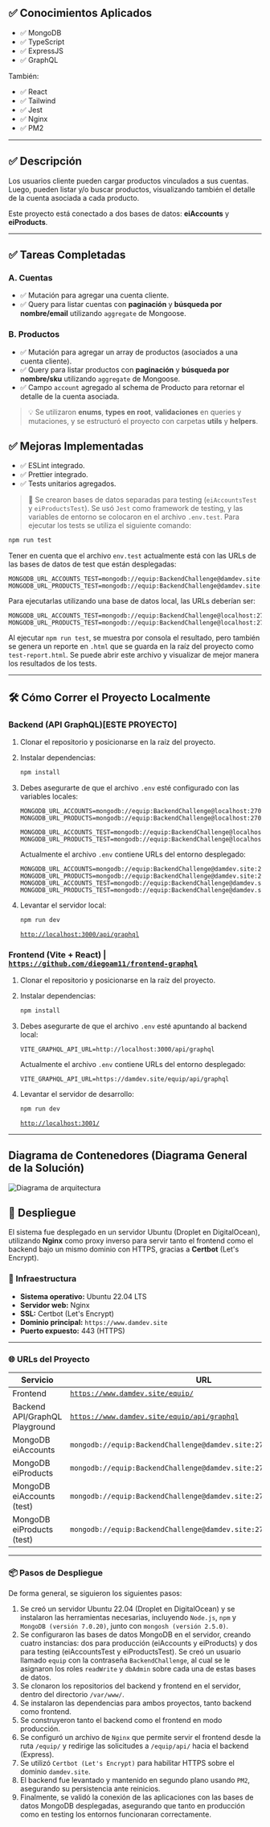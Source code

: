 ## ✅ Conocimientos Aplicados

* ✅ MongoDB
* ✅ TypeScript
* ✅ ExpressJS
* ✅ GraphQL

También:

* ✅ React
* ✅ Tailwind
* ✅ Jest
* ✅ Nginx
* ✅ PM2

---

## ✅ Descripción

Los usuarios cliente pueden cargar productos vinculados a sus cuentas. Luego, pueden listar y/o buscar productos, visualizando también el detalle de la cuenta asociada a cada producto.

Este proyecto está conectado a dos bases de datos: **eiAccounts** y **eiProducts**.

---

## ✅ Tareas Completadas

### A. Cuentas

* ✅ Mutación para agregar una cuenta cliente.
* ✅ Query para listar cuentas con **paginación** y **búsqueda por nombre/email** utilizando `aggregate` de Mongoose.

### B. Productos

* ✅ Mutación para agregar un array de productos (asociados a una cuenta cliente).
* ✅ Query para listar productos con **paginación** y **búsqueda por nombre/sku** utilizando `aggregate` de Mongoose.
* ✅ Campo `account` agregado al schema de Producto para retornar el detalle de la cuenta asociada.

> 💡 Se utilizaron **enums**, **types en root**, **validaciones** en queries y mutaciones, y se estructuró el proyecto con carpetas **utils** y **helpers**.

## ✅ Mejoras Implementadas

* ✅ ESLint integrado.
* ✅ Prettier integrado.
* ✅ Tests unitarios agregados.

> 🧪 Se crearon bases de datos separadas para testing (`eiAccountsTest` y `eiProductsTest`). Se usó `Jest` como framework de testing, y las variables de entorno se colocaron en el archivo `.env.test`. Para ejecutar los tests se utiliza el siguiente comando:

```bash
npm run test
```

Tener en cuenta que el archivo `env.test` actualmente está con las URLs de las bases de datos de test que están desplegadas:

```env
MONGODB_URL_ACCOUNTS_TEST=mongodb://equip:BackendChallenge@damdev.site:27017/eiAccountsTest
MONGODB_URL_PRODUCTS_TEST=mongodb://equip:BackendChallenge@damdev.site:27017/eiProductsTest
```

Para ejecutarlas utilizando una base de datos local, las URLs deberían ser:

```env
MONGODB_URL_ACCOUNTS_TEST=mongodb://equip:BackendChallenge@localhost:27017/eiAccountsTest
MONGODB_URL_PRODUCTS_TEST=mongodb://equip:BackendChallenge@localhost:27017/eiProductsTest
```

Al ejecutar `npm run test`, se muestra por consola el resultado, pero también se genera un reporte en `.html` que se guarda en la raíz del proyecto como `test-report.html`. Se puede abrir este archivo y visualizar de mejor manera los resultados de los tests.

---

## 🛠 Cómo Correr el Proyecto Localmente

### Backend (API GraphQL)[ESTE PROYECTO]

1. Clonar el repositorio y posicionarse en la raíz del proyecto.

2. Instalar dependencias:

   ```bash
   npm install
   ```

3. Debes asegurarte de que el archivo `.env` esté configurado con las variables locales:

   ```env
   MONGODB_URL_ACCOUNTS=mongodb://equip:BackendChallenge@localhost:27017/eiAccounts
   MONGODB_URL_PRODUCTS=mongodb://equip:BackendChallenge@localhost:27017/eiProducts

   MONGODB_URL_ACCOUNTS_TEST=mongodb://equip:BackendChallenge@localhost:27017/eiAccountsTest
   MONGODB_URL_PRODUCTS_TEST=mongodb://equip:BackendChallenge@localhost:27017/eiProductsTest
   ```

   Actualmente el archivo `.env` contiene URLs del entorno desplegado:

   ```env
   MONGODB_URL_ACCOUNTS=mongodb://equip:BackendChallenge@damdev.site:27017/eiAccounts
   MONGODB_URL_PRODUCTS=mongodb://equip:BackendChallenge@damdev.site:27017/eiProducts
   MONGODB_URL_ACCOUNTS_TEST=mongodb://equip:BackendChallenge@damdev.site:27017/eiAccountsTest
   MONGODB_URL_PRODUCTS_TEST=mongodb://equip:BackendChallenge@damdev.site:27017/eiProductsTest
   ```

4. Levantar el servidor local:

   ```bash
   npm run dev
   ```
   
   [`http://localhost:3000/api/graphql`](http://localhost:3000/api/graphql)

### Frontend (Vite + React) | [`https://github.com/diegoam11/frontend-graphql`](https://github.com/diegoam11/frontend-graphql)

1. Clonar el repositorio y posicionarse en la raíz del proyecto.

2. Instalar dependencias:

   ```bash
   npm install
   ```

3. Debes asegurarte de que el archivo `.env` esté apuntando al backend local:

   ```env
   VITE_GRAPHQL_API_URL=http://localhost:3000/api/graphql
   ```

   Actualmente el archivo `.env` contiene URLs del entorno desplegado:

   ```env
   VITE_GRAPHQL_API_URL=https://damdev.site/equip/api/graphql
   ```

4. Levantar el servidor de desarrollo:

   ```bash
   npm run dev
   ```
   [`http://localhost:3001/`](http://localhost:3001/)

---

## Diagrama de Contenedores (Diagrama General de la Solución)

![Diagrama de arquitectura](./diagramaEquip.drawio.png)


## 🚀 Despliegue

El sistema fue desplegado en un servidor Ubuntu (Droplet en DigitalOcean), utilizando **Nginx** como proxy inverso para servir tanto el frontend como el backend bajo un mismo dominio con HTTPS, gracias a **Certbot** (Let's Encrypt).

### 🔧 Infraestructura

* **Sistema operativo:** Ubuntu 22.04 LTS
* **Servidor web:** Nginx
* **SSL:** Certbot (Let's Encrypt)
* **Dominio principal:** `https://www.damdev.site`
* **Puerto expuesto:** 443 (HTTPS)

---

### 🌐 URLs del Proyecto

| Servicio                  | URL                                                                                                             |
| ------------------------- | --------------------------------------------------------------------------------------------------------------- |
| Frontend                  | [`https://www.damdev.site/equip/`](https://www.damdev.site/equip/)                                              |
| Backend API/GraphQL Playground               | [`https://www.damdev.site/equip/api/graphql`](https://www.damdev.site/equip/api/graphql)                        |
| MongoDB eiAccounts        | `mongodb://equip:BackendChallenge@damdev.site:27017/eiAccounts`                                                 |
| MongoDB eiProducts        | `mongodb://equip:BackendChallenge@damdev.site:27017/eiProducts`                                                 |
| MongoDB eiAccounts (test) | `mongodb://equip:BackendChallenge@damdev.site:27017/eiAccountsTest`                                             |
| MongoDB eiProducts (test) | `mongodb://equip:BackendChallenge@damdev.site:27017/eiProductsTest`                                             |

---

### 📦 Pasos de Despliegue

De forma general, se siguieron los siguientes pasos:

1. Se creó un servidor Ubuntu 22.04 (Droplet en DigitalOcean) y se instalaron las herramientas necesarias, incluyendo `Node.js`, `npm` y `MongoDB (versión 7.0.20)`, junto con `mongosh (versión 2.5.0)`.
2. Se configuraron las bases de datos MongoDB en el servidor, creando cuatro instancias: dos para producción (eiAccounts y eiProducts) y dos para testing (eiAccountsTest y eiProductsTest). Se creó un usuario llamado `equip` con la contraseña `BackendChallenge`, al cual se le asignaron los roles `readWrite` y `dbAdmin` sobre cada una de estas bases de datos.
3. Se clonaron los repositorios del backend y frontend en el servidor, dentro del directorio `/var/www/`.
4. Se instalaron las dependencias para ambos proyectos, tanto backend como frontend.
5. Se construyeron tanto el backend como el frontend en modo producción.
6. Se configuró un archivo de `Nginx` que permite servir el frontend desde la ruta `/equip/` y redirige las solicitudes a `/equip/api/` hacia el backend (Express).
7. Se utilizó `Certbot (Let's Encrypt)` para habilitar HTTPS sobre el dominio `damdev.site`.
8. El backend fue levantado y mantenido en segundo plano usando `PM2`, asegurando su persistencia ante reinicios.
9. Finalmente, se validó la conexión de las aplicaciones con las bases de datos MongoDB desplegadas, asegurando que tanto en producción como en testing los entornos funcionaran correctamente.
